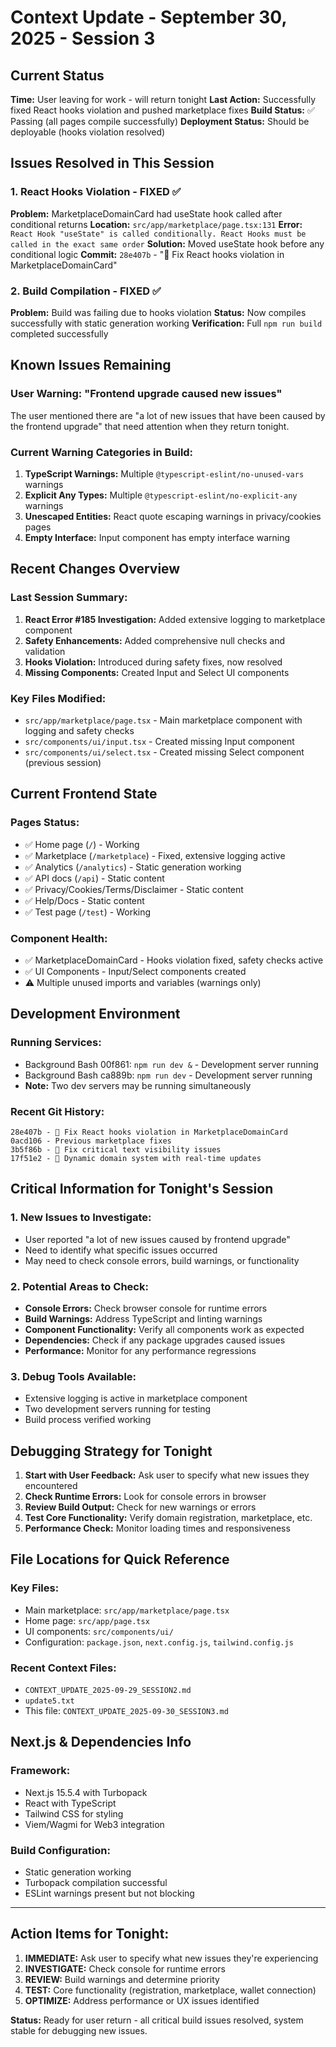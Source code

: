# Context Update - September 30, 2025 - Session 3

## Current Status
**Time:** User leaving for work - will return tonight
**Last Action:** Successfully fixed React hooks violation and pushed marketplace fixes
**Build Status:** ✅ Passing (all pages compile successfully)
**Deployment Status:** Should be deployable (hooks violation resolved)

## Issues Resolved in This Session

### 1. React Hooks Violation - FIXED ✅
**Problem:** MarketplaceDomainCard had useState hook called after conditional returns
**Location:** `src/app/marketplace/page.tsx:131`
**Error:** `React Hook "useState" is called conditionally. React Hooks must be called in the exact same order`
**Solution:** Moved useState hook before any conditional logic
**Commit:** `28e407b` - "🔧 Fix React hooks violation in MarketplaceDomainCard"

### 2. Build Compilation - FIXED ✅
**Problem:** Build was failing due to hooks violation
**Status:** Now compiles successfully with static generation working
**Verification:** Full `npm run build` completed successfully

## Known Issues Remaining

### User Warning: "Frontend upgrade caused new issues"
The user mentioned there are "a lot of new issues that have been caused by the frontend upgrade" that need attention when they return tonight.

### Current Warning Categories in Build:
1. **TypeScript Warnings:** Multiple `@typescript-eslint/no-unused-vars` warnings
2. **Explicit Any Types:** Multiple `@typescript-eslint/no-explicit-any` warnings
3. **Unescaped Entities:** React quote escaping warnings in privacy/cookies pages
4. **Empty Interface:** Input component has empty interface warning

## Recent Changes Overview

### Last Session Summary:
1. **React Error #185 Investigation:** Added extensive logging to marketplace component
2. **Safety Enhancements:** Added comprehensive null checks and validation
3. **Hooks Violation:** Introduced during safety fixes, now resolved
4. **Missing Components:** Created Input and Select UI components

### Key Files Modified:
- `src/app/marketplace/page.tsx` - Main marketplace component with logging and safety checks
- `src/components/ui/input.tsx` - Created missing Input component
- `src/components/ui/select.tsx` - Created missing Select component (previous session)

## Current Frontend State

### Pages Status:
- ✅ Home page (`/`) - Working
- ✅ Marketplace (`/marketplace`) - Fixed, extensive logging active
- ✅ Analytics (`/analytics`) - Static generation working
- ✅ API docs (`/api`) - Static content
- ✅ Privacy/Cookies/Terms/Disclaimer - Static content
- ✅ Help/Docs - Static content
- ✅ Test page (`/test`) - Working

### Component Health:
- ✅ MarketplaceDomainCard - Hooks violation fixed, safety checks active
- ✅ UI Components - Input/Select components created
- ⚠️ Multiple unused imports and variables (warnings only)

## Development Environment

### Running Services:
- Background Bash 00f861: `npm run dev &` - Development server running
- Background Bash ca889b: `npm run dev` - Development server running
- **Note:** Two dev servers may be running simultaneously

### Recent Git History:
```
28e407b - 🔧 Fix React hooks violation in MarketplaceDomainCard
0acd106 - Previous marketplace fixes
3b5f86b - 🔧 Fix critical text visibility issues
17f51e2 - 🚀 Dynamic domain system with real-time updates
```

## Critical Information for Tonight's Session

### 1. New Issues to Investigate:
- User reported "a lot of new issues caused by frontend upgrade"
- Need to identify what specific issues occurred
- May need to check console errors, build warnings, or functionality

### 2. Potential Areas to Check:
- **Console Errors:** Check browser console for runtime errors
- **Build Warnings:** Address TypeScript and linting warnings
- **Component Functionality:** Verify all components work as expected
- **Dependencies:** Check if any package upgrades caused issues
- **Performance:** Monitor for any performance regressions

### 3. Debug Tools Available:
- Extensive logging is active in marketplace component
- Two development servers running for testing
- Build process verified working

## Debugging Strategy for Tonight

1. **Start with User Feedback:** Ask user to specify what new issues they encountered
2. **Check Runtime Errors:** Look for console errors in browser
3. **Review Build Output:** Check for new warnings or errors
4. **Test Core Functionality:** Verify domain registration, marketplace, etc.
5. **Performance Check:** Monitor loading times and responsiveness

## File Locations for Quick Reference

### Key Files:
- Main marketplace: `src/app/marketplace/page.tsx`
- Home page: `src/app/page.tsx`
- UI components: `src/components/ui/`
- Configuration: `package.json`, `next.config.js`, `tailwind.config.js`

### Recent Context Files:
- `CONTEXT_UPDATE_2025-09-29_SESSION2.md`
- `update5.txt`
- This file: `CONTEXT_UPDATE_2025-09-30_SESSION3.md`

## Next.js & Dependencies Info

### Framework:
- Next.js 15.5.4 with Turbopack
- React with TypeScript
- Tailwind CSS for styling
- Viem/Wagmi for Web3 integration

### Build Configuration:
- Static generation working
- Turbopack compilation successful
- ESLint warnings present but not blocking

---

## Action Items for Tonight:

1. **IMMEDIATE:** Ask user to specify what new issues they're experiencing
2. **INVESTIGATE:** Check console for runtime errors
3. **REVIEW:** Build warnings and determine priority
4. **TEST:** Core functionality (registration, marketplace, wallet connection)
5. **OPTIMIZE:** Address performance or UX issues identified

**Status:** Ready for user return - all critical build issues resolved, system stable for debugging new issues.